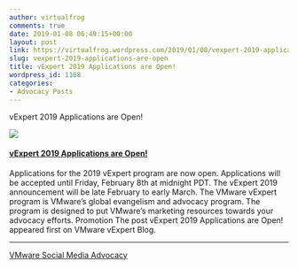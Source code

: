 ```yaml
---
author: virtualfrog
comments: true
date: 2019-01-08 06:49:15+00:00
layout: post
link: https://virtualfrog.wordpress.com/2019/01/08/vexpert-2019-applications-are-open/
slug: vexpert-2019-applications-are-open
title: vExpert 2019 Applications are Open!
wordpress_id: 1108
categories:
- Advocacy Posts
---
```


vExpert 2019 Applications are Open!

[![](https://d3utlhu53nfcwz.cloudfront.net/171901/cdnImage/article/640e85be-4834-4c6b-a8b8-c752e10524d9/?size=Box320)](http://bit.ly/2SIe0yz)

#### [vExpert 2019 Applications are Open!](http://bit.ly/2SIe0yz)

Applications for the 2019 vExpert program are now open. Applications will be accepted until Friday, February 8th at midnight PDT. The vExpert 2019 announcement will be late February to early March. The VMware vExpert program is VMware’s global evangelism and advocacy program. The program is designed to put VMware’s marketing resources towards your advocacy efforts. Promotion The post vExpert 2019 Applications are Open! appeared first on VMware vExpert Blog.

* * *

[VMware Social Media Advocacy](http://advocacy.vmware.com)
